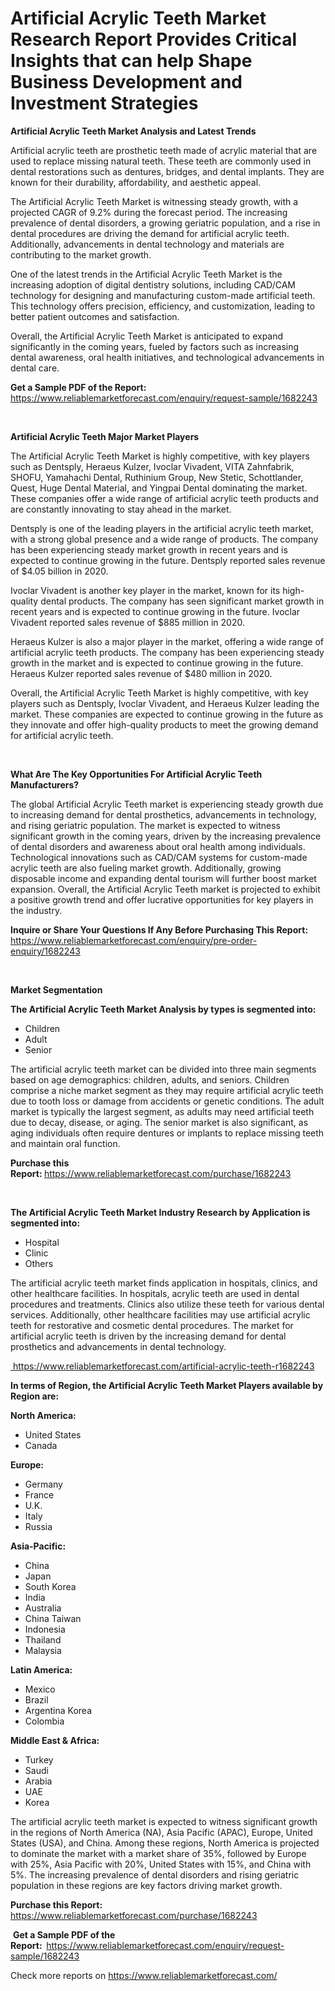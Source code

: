 <p><h1>Artificial Acrylic Teeth Market Research Report Provides Critical Insights that can help Shape Business Development and Investment Strategies</h1></p><p><strong>Artificial Acrylic Teeth Market Analysis and Latest Trends</strong></p>
<p><p>Artificial acrylic teeth are prosthetic teeth made of acrylic material that are used to replace missing natural teeth. These teeth are commonly used in dental restorations such as dentures, bridges, and dental implants. They are known for their durability, affordability, and aesthetic appeal.</p><p>The Artificial Acrylic Teeth Market is witnessing steady growth, with a projected CAGR of 9.2% during the forecast period. The increasing prevalence of dental disorders, a growing geriatric population, and a rise in dental procedures are driving the demand for artificial acrylic teeth. Additionally, advancements in dental technology and materials are contributing to the market growth.</p><p>One of the latest trends in the Artificial Acrylic Teeth Market is the increasing adoption of digital dentistry solutions, including CAD/CAM technology for designing and manufacturing custom-made artificial teeth. This technology offers precision, efficiency, and customization, leading to better patient outcomes and satisfaction.</p><p>Overall, the Artificial Acrylic Teeth Market is anticipated to expand significantly in the coming years, fueled by factors such as increasing dental awareness, oral health initiatives, and technological advancements in dental care.</p></p>
<p><strong>Get a Sample PDF of the Report:&nbsp;</strong> <a href="https://www.reliablemarketforecast.com/enquiry/request-sample/1682243">https://www.reliablemarketforecast.com/enquiry/request-sample/1682243</a></p>
<p>&nbsp;</p>
<p><strong>Artificial Acrylic Teeth Major Market Players</strong></p>
<p><p>The Artificial Acrylic Teeth Market is highly competitive, with key players such as Dentsply, Heraeus Kulzer, Ivoclar Vivadent, VITA Zahnfabrik, SHOFU, Yamahachi Dental, Ruthinium Group, New Stetic, Schottlander, Quest, Huge Dental Material, and Yingpai Dental dominating the market. These companies offer a wide range of artificial acrylic teeth products and are constantly innovating to stay ahead in the market.</p><p>Dentsply is one of the leading players in the artificial acrylic teeth market, with a strong global presence and a wide range of products. The company has been experiencing steady market growth in recent years and is expected to continue growing in the future. Dentsply reported sales revenue of $4.05 billion in 2020.</p><p>Ivoclar Vivadent is another key player in the market, known for its high-quality dental products. The company has seen significant market growth in recent years and is expected to continue growing in the future. Ivoclar Vivadent reported sales revenue of $885 million in 2020.</p><p>Heraeus Kulzer is also a major player in the market, offering a wide range of artificial acrylic teeth products. The company has been experiencing steady growth in the market and is expected to continue growing in the future. Heraeus Kulzer reported sales revenue of $480 million in 2020.</p><p>Overall, the Artificial Acrylic Teeth Market is highly competitive, with key players such as Dentsply, Ivoclar Vivadent, and Heraeus Kulzer leading the market. These companies are expected to continue growing in the future as they innovate and offer high-quality products to meet the growing demand for artificial acrylic teeth.</p></p>
<p>&nbsp;</p>
<p><strong>What Are The Key Opportunities For Artificial Acrylic Teeth Manufacturers?</strong></p>
<p><p>The global Artificial Acrylic Teeth market is experiencing steady growth due to increasing demand for dental prosthetics, advancements in technology, and rising geriatric population. The market is expected to witness significant growth in the coming years, driven by the increasing prevalence of dental disorders and awareness about oral health among individuals. Technological innovations such as CAD/CAM systems for custom-made acrylic teeth are also fueling market growth. Additionally, growing disposable income and expanding dental tourism will further boost market expansion. Overall, the Artificial Acrylic Teeth market is projected to exhibit a positive growth trend and offer lucrative opportunities for key players in the industry.</p></p>
<p><strong>Inquire or Share Your Questions If Any Before Purchasing This Report:</strong> <a href="https://www.reliablemarketforecast.com/enquiry/pre-order-enquiry/1682243">https://www.reliablemarketforecast.com/enquiry/pre-order-enquiry/1682243</a></p>
<p>&nbsp;</p>
<p><strong>Market Segmentation</strong></p>
<p><strong>The Artificial Acrylic Teeth Market Analysis by types is segmented into:</strong></p>
<p><ul><li>Children</li><li>Adult</li><li>Senior</li></ul></p>
<p><p>The artificial acrylic teeth market can be divided into three main segments based on age demographics: children, adults, and seniors. Children comprise a niche market segment as they may require artificial acrylic teeth due to tooth loss or damage from accidents or genetic conditions. The adult market is typically the largest segment, as adults may need artificial teeth due to decay, disease, or aging. The senior market is also significant, as aging individuals often require dentures or implants to replace missing teeth and maintain oral function.</p></p>
<p><strong>Purchase this Report:&nbsp;</strong><a href="https://www.reliablemarketforecast.com/purchase/1682243">https://www.reliablemarketforecast.com/purchase/1682243</a></p>
<p>&nbsp;</p>
<p><strong>The Artificial Acrylic Teeth Market Industry Research by Application is segmented into:</strong></p>
<p><ul><li>Hospital</li><li>Clinic</li><li>Others</li></ul></p>
<p><p>The artificial acrylic teeth market finds application in hospitals, clinics, and other healthcare facilities. In hospitals, acrylic teeth are used in dental procedures and treatments. Clinics also utilize these teeth for various dental services. Additionally, other healthcare facilities may use artificial acrylic teeth for restorative and cosmetic dental procedures. The market for artificial acrylic teeth is driven by the increasing demand for dental prosthetics and advancements in dental technology.</p></p>
<p><a href="https://www.reliablemarketforecast.com/artificial-acrylic-teeth-r1682243">&nbsp;https://www.reliablemarketforecast.com/artificial-acrylic-teeth-r1682243</a></p>
<p><strong>In terms of Region, the Artificial Acrylic Teeth Market Players available by Region are:</strong></p>
<p>
    <p> <strong> North America: </strong>
        <ul>
            <li>United States</li>
            <li>Canada</li>
        </ul>
        </p> 
    <p> <strong> Europe: </strong>
        <ul>
            <li>Germany</li>
            <li>France</li>
            <li>U.K.</li>
            <li>Italy</li>
            <li>Russia</li>
        </ul>
        </p> 
    <p> <strong> Asia-Pacific: </strong>
        <ul>
            <li>China</li>
            <li>Japan</li>
            <li>South Korea</li>
            <li>India</li>
            <li>Australia</li>
            <li>China Taiwan</li>
            <li>Indonesia</li>
            <li>Thailand</li>
            <li>Malaysia</li>
        </ul>
        </p> 
    <p> <strong> Latin America: </strong>
        <ul>
            <li>Mexico</li>
            <li>Brazil</li>
            <li>Argentina Korea</li>
            <li>Colombia</li>
        </ul>
        </p> 
    <p> <strong> Middle East & Africa: </strong>
        <ul>
            <li>Turkey</li>
            <li>Saudi</li>
            <li>Arabia</li>
            <li>UAE</li>
            <li>Korea</li>
        </ul>
    </p>
    </p>
<p><p>The artificial acrylic teeth market is expected to witness significant growth in the regions of North America (NA), Asia Pacific (APAC), Europe, United States (USA), and China. Among these regions, North America is projected to dominate the market with a market share of 35%, followed by Europe with 25%, Asia Pacific with 20%, United States with 15%, and China with 5%. The increasing prevalence of dental disorders and rising geriatric population in these regions are key factors driving market growth.</p></p>
<p><strong>Purchase this Report: </strong><a href="https://www.reliablemarketforecast.com/purchase/1682243">https://www.reliablemarketforecast.com/purchase/1682243</a></p>
<p>&nbsp;<strong>Get a Sample PDF of the Report:&nbsp;&nbsp;</strong><a href="https://www.reliablemarketforecast.com/enquiry/request-sample/1682243">https://www.reliablemarketforecast.com/enquiry/request-sample/1682243</a></p>
<p><strong></strong></p>
<p>Check more reports on <a href="https://www.reliablemarketforecast.com/">https://www.reliablemarketforecast.com/</a></p>